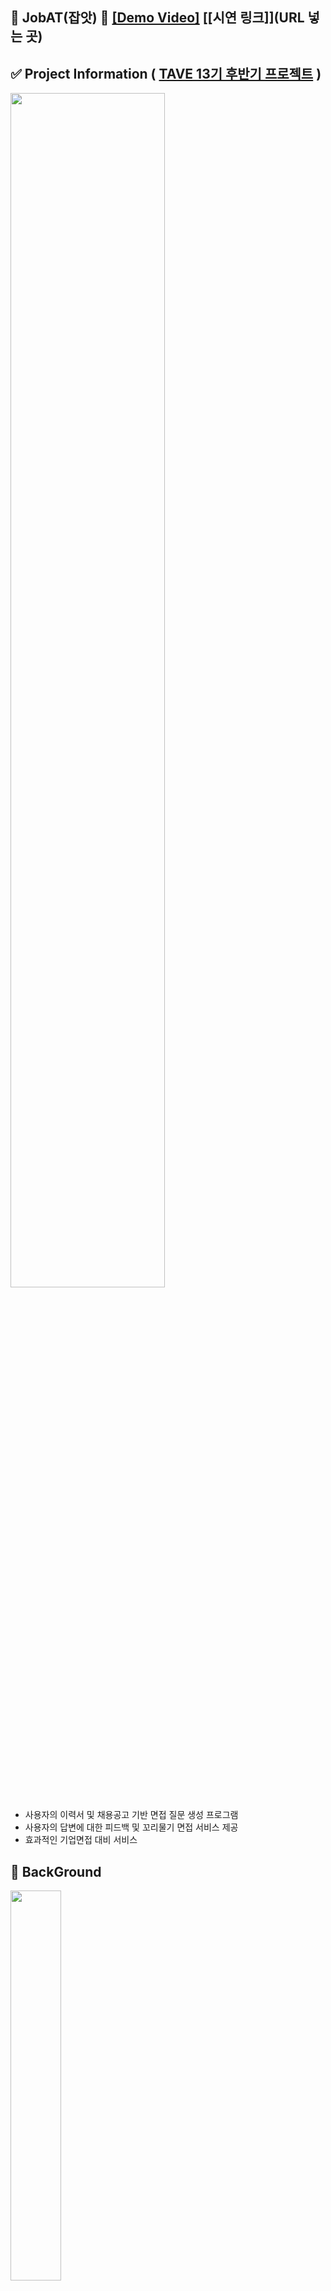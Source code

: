 ## 🦈 JobAT(잡앗) 🦈 [[Demo Video]](https://youtu.be/_OWhFOPmMwI)  [[시연 링크]](URL 넣는 곳)





## ✅ Project Information ( [TAVE 13기 후반기 프로젝트](https://blog.naver.com/t-ave) )

<img src="https://github.com/Job-AT/jobat-final/blob/main/MD_images/intro.png" style="width: 70%;">

- 사용자의 이력서 및 채용공고 기반 면접 질문 생성 프로그램
- 사용자의 답변에 대한 피드백 및 꼬리물기 면접 서비스 제공
- 효과적인 기업면접 대비 서비스





## 💬 BackGround

<img src="https://github.com/hang-o/temp_store/blob/main/jobat_communication.png" style="width: 40%;">

- 실제 면접에서는 항상 예상치 못한 질문이 들어오기 마련입니다.
- 그럴 때마다 저는 제가 예상치 못한 질문들을 실제 면접의 형태로 제공해주는 서비스가 있었으면 좋겠다고 생각 했습니다.
- 이런 생각으로 실제 자기소개서와 취업 공고를 바탕으로 맞춤 면접 서비스를 제공하는 이번 잡앗을 기획하게 되었습니다.

<img src="https://github.com/hang-o/temp_store/blob/main/jobat_langchain.png" style="width: 50%;">

- LLM을 이용한 어플리케이션 구축하기 위해 필요한 기능은 다음과 같습니다.
  - 대화의 이전 메세지를 저장
  - Knowledge base로부터 context 전달
  - 외부 API 와의 연결
 
- 랭체인은 위의 기능을 빠르고 간편하게 구현할 수 있기에 이를 활용하였습니다.


## 🛠️ Service Architecture

<img src="https://github.com/Job-AT/jobat-final/blob/main/MD_images/flow.png" style="width: 70%;">

- 사용자의 자기소개서를 임베딩

- 자동 채용공고 크롤링 및 요약

- 자기소개서와 채용공고의 유사도를 계산하여 면접 예상 질문 생성


<img src="https://github.com/hang-o/temp_store/blob/main/jobat_interview.png" style="width: 70%;">

- Langchain Historical Chain + Prompt 엔지니어링을 이용하여 생성된 질문에 대한 꼬리물기 면접 진행



## 💟 Team Members
| 윤종석(13기) | 이다희(12기) | 석지현(13기) | 정은지(12기) | 정수인(13기) | 조승우(13기) |
|:---:|:---:|:---:|:---:|:---:|:---:|
|ദ്ദി¯•ω•¯ )|(◞˃ᆺ˂)◞|( ﾌ 'θ ')ﾌ|Σ(‘◉⌓◉’)|≽^-⩊-^≼|n_o|
|<a href = "https://github.com/JJadeYoon"><img alt="GitHub" src ="https://img.shields.io/badge/GitHub-181717.svg?&style=for-the-badge&logo=GitHub&logoColor=white"/>|<a href = "https://github.com/daheeleestudy"><img alt="GitHub" src ="https://img.shields.io/badge/GitHub-181717.svg?&style=for-the-badge&logo=GitHub&logoColor=white"/>|<a href = "https://github.com/Seok-JH"><img alt="GitHub" src ="https://img.shields.io/badge/GitHub-181717.svg?&style=for-the-badge&logo=GitHub&logoColor=white"/>|<a href = "https://github.com/bbobburi"><img alt="GitHub" src ="https://img.shields.io/badge/GitHub-181717.svg?&style=for-the-badge&logo=GitHub&logoColor=white"/>|<a href = "https://github.com/SooinJung"><img alt="GitHub" src ="https://img.shields.io/badge/GitHub-181717.svg?&style=for-the-badge&logo=GitHub&logoColor=white"/>|<a href = "https://github.com/hang-o"><img alt="GitHub" src ="https://img.shields.io/badge/GitHub-181717.svg?&style=for-the-badge&logo=GitHub&logoColor=white"/>|

#### 사용 기술 스택
<div>
  <img src="https://img.shields.io/badge/langchain-81C147?style=for-the-badge&logo=langchain&logoColor=black">
  <img src="https://img.shields.io/badge/streamlit-FF4B4B?style=for-the-badge&logo=streamlit&logoColor=black">
  <img src="https://img.shields.io/badge/openai-412991?style=for-the-badge&logo=openai&logoColor=black">
  <img src="https://img.shields.io/badge/amazonec2-FF9900?style=for-the-badge&logo=amazonec2&logoColor=black">
  <img src="https://img.shields.io/badge/selenium-43B02A?style=for-the-badge&logo=selenium&logoColor=black">
  <img src="https://img.shields.io/badge/python-3776AB?style=for-the-badge&logo=python&logoColor=black">
</div>
  
<img src="https://github.com/Job-AT/jobat-final/blob/main/MD_images/techstack.png" style="width: 50%;">

